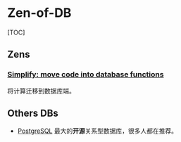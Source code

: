 # Zen-of-DB

[TOC]

## Zens

### [Simplify: move code into database functions](https://sivers.org/pg)

将计算迁移到数据库端。

## Others DBs

* [PostgreSQL](https://www.postgresql.org/) 最大的**开源**关系型数据库，很多人都在推荐。